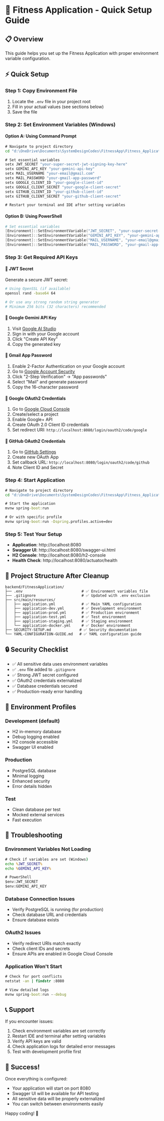 # 🚀 Fitness Application - Quick Setup Guide

## 📋 Overview
This guide helps you set up the Fitness Application with proper environment variable configuration.

## ⚡ Quick Setup

### **Step 1: Copy Environment File**
1. Locate the `.env` file in your project root
2. Fill in your actual values (see sections below)
3. Save the file

### **Step 2: Set Environment Variables (Windows)**

#### **Option A: Using Command Prompt**
```cmd
# Navigate to project directory
cd "d:\OneDrive\Documents\SystemDesignCodes\FitnessApp\Fitness_Application\backend\FitnessApplication"

# Set essential variables
setx JWT_SECRET "your-super-secret-jwt-signing-key-here"
setx GEMINI_API_KEY "your-gemini-api-key"
setx MAIL_USERNAME "your-email@gmail.com"
setx MAIL_PASSWORD "your-gmail-app-password"
setx GOOGLE_CLIENT_ID "your-google-client-id"
setx GOOGLE_CLIENT_SECRET "your-google-client-secret"
setx GITHUB_CLIENT_ID "your-github-client-id"
setx GITHUB_CLIENT_SECRET "your-github-client-secret"

# Restart your terminal and IDE after setting variables
```

#### **Option B: Using PowerShell**
```powershell
# Set essential variables
[Environment]::SetEnvironmentVariable("JWT_SECRET", "your-super-secret-jwt-signing-key-here", "User")
[Environment]::SetEnvironmentVariable("GEMINI_API_KEY", "your-gemini-api-key", "User")
[Environment]::SetEnvironmentVariable("MAIL_USERNAME", "your-email@gmail.com", "User")
[Environment]::SetEnvironmentVariable("MAIL_PASSWORD", "your-gmail-app-password", "User")
```

### **Step 3: Get Required API Keys**

#### **🔑 JWT Secret**
Generate a secure JWT secret:
```bash
# Using OpenSSL (if available)
openssl rand -base64 64

# Or use any strong random string generator
# Minimum 256 bits (32 characters) recommended
```

#### **🤖 Google Gemini API Key**
1. Visit [Google AI Studio](https://makersuite.google.com/app/apikey)
2. Sign in with your Google account
3. Click "Create API Key"
4. Copy the generated key

#### **📧 Gmail App Password**
1. Enable 2-Factor Authentication on your Google account
2. Go to [Google Account Security](https://myaccount.google.com/security)
3. Click "2-Step Verification" → "App passwords"
4. Select "Mail" and generate password
5. Copy the 16-character password

#### **🔐 Google OAuth2 Credentials**
1. Go to [Google Cloud Console](https://console.cloud.google.com/)
2. Create/select a project
3. Enable Google+ API
4. Create OAuth 2.0 Client ID credentials
5. Set redirect URI: `http://localhost:8080/login/oauth2/code/google`

#### **🐙 GitHub OAuth2 Credentials**
1. Go to [GitHub Settings](https://github.com/settings/applications/new)
2. Create new OAuth App
3. Set callback URL: `http://localhost:8080/login/oauth2/code/github`
4. Note Client ID and Secret

### **Step 4: Start Application**
```cmd
# Navigate to project directory
cd "d:\OneDrive\Documents\SystemDesignCodes\FitnessApp\Fitness_Application\backend\FitnessApplication"

# Start the application
mvnw spring-boot:run

# Or with specific profile
mvnw spring-boot:run -Dspring.profiles.active=dev
```

### **Step 5: Test Your Setup**
- **Application**: http://localhost:8080
- **Swagger UI**: http://localhost:8080/swagger-ui.html
- **H2 Console**: http://localhost:8080/h2-console
- **Health Check**: http://localhost:8080/actuator/health

## 📁 Project Structure After Cleanup

```
backend/FitnessApplication/
├── .env                           # ✅ Environment variables file
├── .gitignore                     # ✅ Updated with .env exclusion
├── src/main/resources/
│   ├── application.yml            # ✅ Main YAML configuration
│   ├── application-dev.yml        # ✅ Development environment
│   ├── application-prod.yml       # ✅ Production environment
│   ├── application-test.yml       # ✅ Test environment
│   ├── application-staging.yml    # ✅ Staging environment
│   └── application-docker.yml     # ✅ Docker environment
├── SECURITY-SETUP.md             # ✅ Security documentation
└── YAML-CONFIGURATION-GUIDE.md   # ✅ YAML configuration guide
```

## 🔒 Security Checklist

- ✅ All sensitive data uses environment variables
- ✅ `.env` file added to `.gitignore`
- ✅ Strong JWT secret configured
- ✅ OAuth2 credentials externalized
- ✅ Database credentials secured
- ✅ Production-ready error handling

## 🎯 Environment Profiles

### **Development (default)**
- H2 in-memory database
- Debug logging enabled
- H2 console accessible
- Swagger UI enabled

### **Production**
- PostgreSQL database
- Minimal logging
- Enhanced security
- Error details hidden

### **Test**
- Clean database per test
- Mocked external services
- Fast execution

## 🚨 Troubleshooting

### **Environment Variables Not Loading**
```cmd
# Check if variables are set (Windows)
echo %JWT_SECRET%
echo %GEMINI_API_KEY%

# PowerShell
$env:JWT_SECRET
$env:GEMINI_API_KEY
```

### **Database Connection Issues**
- Verify PostgreSQL is running (for production)
- Check database URL and credentials
- Ensure database exists

### **OAuth2 Issues**
- Verify redirect URIs match exactly
- Check client IDs and secrets
- Ensure APIs are enabled in Google Cloud Console

### **Application Won't Start**
```cmd
# Check for port conflicts
netstat -an | findstr :8080

# View detailed logs
mvnw spring-boot:run --debug
```

## 📞 Support

If you encounter issues:
1. Check environment variables are set correctly
2. Restart IDE and terminal after setting variables
3. Verify API keys are valid
4. Check application logs for detailed error messages
5. Test with development profile first

## 🎉 Success!

Once everything is configured:
- Your application will start on port 8080
- Swagger UI will be available for API testing
- All sensitive data will be properly externalized
- You can switch between environments easily

Happy coding! 🚀

